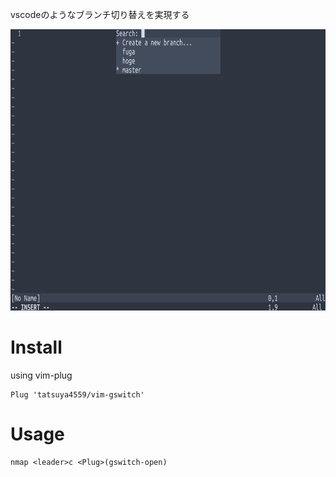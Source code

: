 vscodeのようなブランチ切り替えを実現する

<img src="https://raw.githubusercontent.com/tatsuya4559/vim-gswitch/master/screenshot/gswitch.png" alt="gswitch screenshot" height="450">

# Install
using vim-plug
```
Plug 'tatsuya4559/vim-gswitch'
```

# Usage
```
nmap <leader>c <Plug>(gswitch-open)
```
